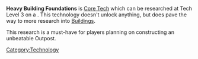 **Heavy Building Foundations** is [Core Tech](Core_Tech.md "wikilink")
which can be researched at Tech Level 3 on a [](Research_Bench.md). This technology doesn't unlock
anything, but does pave the way to more research into
[Buildings](Buildings_List.md "wikilink").

This research is a must-have for players planning on constructing an
unbeatable Outpost.

[Category:Technology](Category:Technology "wikilink")